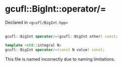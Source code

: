 # gcufl::BigInt::operator/=
Declared in `<gcufl/BigInt.hpp>`
<br/><br/>
```cpp
gcufl::BigInt operator/=(gcufl::BigInt other) const;

template <std::integral N>
gcufl::BigInt operator/=(const N value) const;
```
This file is named incorrectly due to naming limitations.
